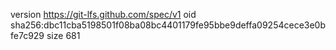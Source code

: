 version https://git-lfs.github.com/spec/v1
oid sha256:dbc11cba5198501f08ba08bc4401179fe95bbe9deffa09254cece3e0bfe7c929
size 681
